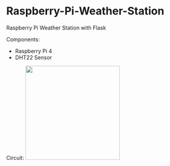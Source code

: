 # Raspberry-Pi-Weather-Station
Raspberry Pi Weather Station with Flask

Components:
- Raspberry Pi 4
- DHT22 Sensor

Circuit:
<img src="https://user-images.githubusercontent.com/48130043/236628873-742cd886-2162-4f35-ae10-23a628b9ecf0.png" width="250" height="250">
